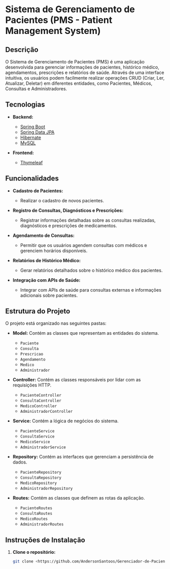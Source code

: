 # Sistema de Gerenciamento de Pacientes (PMS - Patient Management System)

## Descrição

O Sistema de Gerenciamento de Pacientes (PMS) é uma aplicação desenvolvida para gerenciar informações de pacientes, histórico médico, agendamentos, prescrições e relatórios de saúde. Através de uma interface intuitiva, os usuários podem facilmente realizar operações CRUD (Criar, Ler, Atualizar, Deletar) em diferentes entidades, como Pacientes, Médicos, Consultas e Administradores.

## Tecnologias

- **Backend:**
  - [Spring Boot](https://spring.io/projects/spring-boot)
  - [Spring Data JPA](https://spring.io/projects/spring-data-jpa)
  - [Hibernate](https://hibernate.org/)
  - [MySQL](https://www.mysql.com/)

- **Frontend:**
  - [Thymeleaf](https://www.thymeleaf.org/)

## Funcionalidades

- **Cadastro de Pacientes:** 
  - Realizar o cadastro de novos pacientes.
  
- **Registro de Consultas, Diagnósticos e Prescrições:** 
  - Registrar informações detalhadas sobre as consultas realizadas, diagnósticos e prescrições de medicamentos.

- **Agendamento de Consultas:** 
  - Permitir que os usuários agendem consultas com médicos e gerenciem horários disponíveis.

- **Relatórios de Histórico Médico:** 
  - Gerar relatórios detalhados sobre o histórico médico dos pacientes.

- **Integração com APIs de Saúde:** 
  - Integrar com APIs de saúde para consultas externas e informações adicionais sobre pacientes.

## Estrutura do Projeto

O projeto está organizado nas seguintes pastas:

- **Model:** Contém as classes que representam as entidades do sistema.
  - `Paciente`
  - `Consulta`
  - `Prescricao`
  - `Agendamento`
  - `Medico`
  - `Administrador`

- **Controller:** Contém as classes responsáveis por lidar com as requisições HTTP.
  - `PacienteController`
  - `ConsultaController`
  - `MedicoController`
  - `AdministradorController`

- **Service:** Contém a lógica de negócios do sistema.
  - `PacienteService`
  - `ConsultaService`
  - `MedicoService`
  - `AdministradorService`

- **Repository:** Contém as interfaces que gerenciam a persistência de dados.
  - `PacienteRepository`
  - `ConsultaRepository`
  - `MedicoRepository`
  - `AdministradorRepository`

- **Routes:** Contém as classes que definem as rotas da aplicação.
  - `PacienteRoutes`
  - `ConsultaRoutes`
  - `MedicoRoutes`
  - `AdministradorRoutes`

## Instruções de Instalação

1. **Clone o repositório:**
   ```bash
   git clone <https://github.com/AndersonSantoos/Gerenciador-de-Pacientes.>
